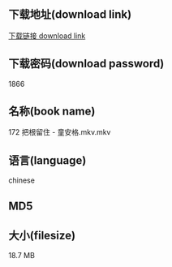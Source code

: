 ## 下载地址(download link)
[下载链接 download link](https://tutu365.netlify.app/?s=172+%E6%8A%8A%E6%A0%B9%E7%95%99%E4%BD%8F+-+%E7%AB%A5%E5%AE%89%E6%A0%BC.mkv)

## 下载密码(download password)
1866

## 名称(book name)
172 把根留住 - 童安格.mkv.mkv

## 语言(language)
chinese

## MD5


## 大小(filesize)
18.7 MB
